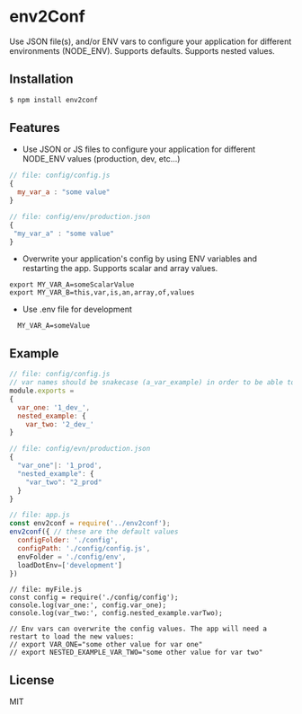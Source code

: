 # env2Conf

Use JSON file(s), and/or ENV vars to configure your application for different environments (NODE_ENV).
Supports defaults. Supports nested values.

## Installation

```js
$ npm install env2conf
```

## Features

- Use JSON or JS files to configure your application for different NODE_ENV values (production, dev, etc...)

```javascript
// file: config/config.js
{
  my_var_a : "some value"
}
```

```javascript
// file: config/env/production.json
{
 "my_var_a" : "some value"
}
```



- Overwrite your application's config by using ENV variables and restarting the app. Supports scalar and array values.

```
export MY_VAR_A=someScalarValue
export MY_VAR_B=this,var,is,an,array,of,values
```

- Use .env file for development
```
  MY_VAR_A=someValue
```

## Example

```javascript
// file: config/config.js
// var names should be snakecase (a_var_example) in order to be able to overwrite them correctly using env vars.
module.exports =
{
  var_one: '1_dev_',
  nested_example: {
    var_two: '2_dev_'
}
```

```javascript
// file: config/evn/production.json
{
  "var_one"|: '1_prod',
  "nested_example": {
    "var_two": "2_prod"
  }
}
```

```javascript
// file: app.js
const env2conf = require('../env2conf');
env2conf({ // these are the default values
  configFolder: './config',
  configPath: './config/config.js',
  envFolder = './config/env',
  loadDotEnv=['development']
})

```

```
// file: myFile.js
const config = require('./config/config');
console.log(var_one:', config.var_one);
console.log(var_two:', config.nested_example.varTwo);

// Env vars can overwrite the config values. The app will need a restart to load the new values:
// export VAR_ONE="some other value for var one"
// export NESTED_EXAMPLE_VAR_TWO="some other value for var two"
```


## License

  MIT
